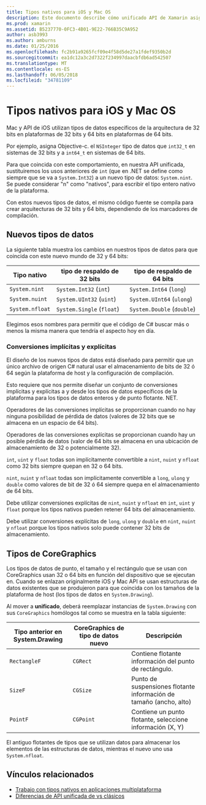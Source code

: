 ```yaml
---
title: Tipos nativos para iOS y Mac OS
description: Este documento describe cómo unificado API de Xamarin asigna tipos de .NET para tipos nativos de 32 y 64 bits, según sea necesario según la arquitectura de destino de compilación.
ms.prod: xamarin
ms.assetid: B5237770-0FC3-4B01-9E22-766B35C9A952
author: asb3993
ms.author: amburns
ms.date: 01/25/2016
ms.openlocfilehash: fc2b91a9265fcf09e4f58d5de27a1fdef9350b2d
ms.sourcegitcommit: ea1dc12a3c2d7322f234997daacbfdb6ad542507
ms.translationtype: MT
ms.contentlocale: es-ES
ms.lasthandoff: 06/05/2018
ms.locfileid: "34781109"
---
```

# <a name="native-types-for-ios-and-macos"></a>Tipos nativos para iOS y Mac OS

Mac y API de iOS utilizan tipos de datos específicos de la arquitectura de 32 bits en plataformas de 32 bits y 64 bits en plataformas de 64 bits.

Por ejemplo, asigna Objective-c. el `NSInteger` tipo de datos que `int32_t` en sistemas de 32 bits y a `int64_t` en sistemas de 64 bits.

Para que coincida con este comportamiento, en nuestra API unificada, sustituiremos los usos anteriores de `int` (que en .NET se define como siempre que se va a `System.Int32`) a un nuevo tipo de datos: `System.nint`. Se puede considerar "n" como "nativos", para escribir el tipo entero nativo de la plataforma.

Con estos nuevos tipos de datos, el mismo código fuente se compila para crear arquitecturas de 32 bits y 64 bits, dependiendo de los marcadores de compilación.

## <a name="new-data-types"></a>Nuevos tipos de datos

La siguiente tabla muestra los cambios en nuestros tipos de datos para que coincida con este nuevo mundo de 32 y 64 bits:

|Tipo nativo|tipo de respaldo de 32 bits|tipo de respaldo de 64 bits|
|--- |--- |--- |
|`System.nint`|`System.Int32` (`int`)|`System.Int64` (`long`)|
|`System.nuint`|`System.UInt32` (`uint`)|`System.UInt64` (`ulong`)|
|`System.nfloat`|`System.Single` (`float`)|`System.Double` (`double`)|

Elegimos esos nombres para permitir que el código de C# buscar más o menos la misma manera que tendría el aspecto hoy en día.

### <a name="implicit-and-explicit-conversions"></a>Conversiones implícitas y explícitas

El diseño de los nuevos tipos de datos está diseñado para permitir que un único archivo de origen C# natural usar el almacenamiento de bits de 32 ó 64 según la plataforma de host y la configuración de compilación.

Esto requiere que nos permite diseñar un conjunto de conversiones implícitas y explícitas a y desde los tipos de datos específicos de la plataforma para los tipos de datos enteros y de punto flotante. NET.

Operadores de las conversiones implícitas se proporcionan cuando no hay ninguna posibilidad de pérdida de datos (valores de 32 bits que se almacena en un espacio de 64 bits).

Operadores de las conversiones explícitas se proporcionan cuando hay un posible pérdida de datos (valor de 64 bits se almacena en una ubicación de almacenamiento de 32 o potencialmente 32).

 `int`, `uint` y `float` todas son implícitamente convertible a `nint`, `nuint` y `nfloat` como 32 bits siempre quepan en 32 o 64 bits.

 `nint`, `nuint` y `nfloat` todas son implícitamente convertible a `long`, `ulong` y `double` como valores de bit de 32 ó 64 siempre quepa en el almacenamiento de 64 bits.

Debe utilizar conversiones explícitas de `nint`, `nuint` y `nfloat` en `int`, `uint` y `float` porque los tipos nativos pueden retener 64 bits del almacenamiento.

Debe utilizar conversiones explícitas de `long`, `ulong` y `double` en `nint`, `nuint` y `nfloat` porque los tipos nativos solo puede contener 32 bits de almacenamiento.

## <a name="coregraphics-types"></a>Tipos de CoreGraphics

Los tipos de datos de punto, el tamaño y el rectángulo que se usan con CoreGraphics usan 32 o 64 bits en función del dispositivo que se ejecutan en.  Cuando se enlazan originalmente iOS y Mac API se usan estructuras de datos existentes que se produjeron para que coincida con los tamaños de la plataforma de host (los tipos de datos en `System.Drawing`).

Al mover a **unificado**, deberá reemplazar instancias de `System.Drawing` con sus `CoreGraphics` homólogos tal como se muestra en la tabla siguiente:

|Tipo anterior en System.Drawing|CoreGraphics de tipo de datos nuevo|Descripción|
|--- |--- |--- |
|`RectangleF`|`CGRect`|Contiene flotante información del punto de rectángulo.|
|`SizeF`|`CGSize`|Punto de suspensiones flotante información de tamaño (ancho, alto)|
|`PointF`|`CGPoint`|Contiene un punto flotante, seleccione información (X, Y)|

El antiguo flotantes de tipos que se utilizan datos para almacenar los elementos de las estructuras de datos, mientras el nuevo uno usa `System.nfloat`.

## <a name="related-links"></a>Vínculos relacionados

- [Trabajo con tipos nativos en aplicaciones multiplataforma](~/cross-platform/macios/native-types-cross-platform.md)
- [Diferencias de API unificada de vs clásicos](https://developer.xamarin.com/releases/ios/api_changes/classic-vs-unified-8.6.0/)
